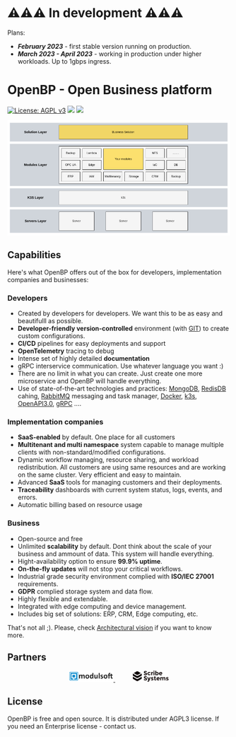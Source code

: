 # ⚠️⚠️⚠️ In development ⚠️⚠️⚠️

Plans:

- ***February 2023*** - first stable version running on production. 
- ***March 2023 - April 2023*** - working in production under higher workloads. Up to 1gbps ingress.

# OpenBP - Open Business platform

[![License: AGPL v3](https://img.shields.io/badge/License-AGPL%20v3-blue.svg)](https://www.gnu.org/licenses/agpl-3.0)
[![](https://tokei.rs/b1/github/slamy-solutions/openbp)](https://github.com/XAMPPRocky/tokei)
[![](https://tokei.rs/b1/github/slamy-solutions/openbp?category=code)](https://github.com/XAMPPRocky/tokei)

![Architecture](./site/content/docs/architecture/all.png)

## Capabilities
Here's what OpenBP offers out of the box for developers, implementation companies and businesses:

### Developers
- Created by developers for developers. We want this to be as easy and beautifulll as possible. 
- **Developer-friendly version-controlled** environment (with [GIT](https://git-scm.com/)) to create custom configurations.
- **CI/CD** pipelines for easy deployments and support
- **OpenTelemetry** tracing to debug
- Intense set of highly detailed **documentation**
- gRPC interservice communication. Use whatever language you want :)
- There are no limit in what you can create. Just create one more microservice and OpenBP will handle everything.
- Use of state-of-the-art technologies and practices: [MongoDB](https://www.mongodb.com/), [RedisDB](https://redis.io/) cahing, [RabbitMQ](https://www.rabbitmq.com/) messaging and task manager, [Docker](https://www.docker.com/), [k3s](https://k3s.io/), [OpenAPI3.0](https://swagger.io/specification/), [gRPC](https://grpc.io/) ....

### Implementation companies
- **SaaS-enabled** by default. One place for all customers
- **Multitenant and multi namespace** system capable to manage multiple clients with non-standard/modified configurations.
- Dynamic workflow managing, resource sharing, and workload redistribution. All customers are using same resources and are working on the same cluster. Very efficient and easy to maintain.
- Advanced **SaaS** tools for managing customers and their deployments.
- **Traceability** dashboards with current system status, logs, events, and errors.
- Automatic billing based on resource usage

### Business
- Open-source and free
- Unlimited **scalability** by default. Dont think about the scale of your business and ammount of data. This system will handle everything.
- Hight-availability option to ensure **99.9% uptime**.
- **On-the-fly updates** will not stop your critical workflows.
- Industrial grade security environment complied with **ISO/IEC 27001** requirements.
- **GDPR** complied storage system and data flow.
- Highly flexible and extendable.
- Integrated with edge computing and device management.
- Includes big set of solutions: ERP, CRM, Edge computing, etc.

That's not all ;). Please, check [Architectural vision](./docs/architecture/architecture_vision.md) if you want to know more.

## Partners
<div align="center">
  <a href="https://modulsoft.pl/" style="padding: 20px;">
    <img src="./site/content/assets/images/partners/modulsoft.svg" width="20%" />
  </a>
  <a href="https://scribe.systems/" style="padding: 20px;">
    <img src="./site/content/assets/images/partners/ScribeSystems.svg" width="16%" />
  </a>
</div>


## License
OpenBP is free and open source. It is distributed under AGPL3 license. If you need an Enterprise license - contact us.